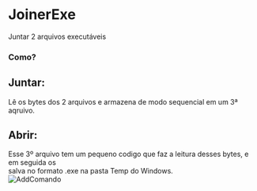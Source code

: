 # JoinerExe
Juntar 2 arquivos executáveis 

### Como?
## Juntar:
Lê os bytes dos 2 arquivos e armazena de modo sequencial em um 3ª aqruivo.<br>

## Abrir:
Esse 3º arquivo tem um pequeno codigo que faz a leitura desses bytes, e em seguida os<br>
salva no formato .exe na pasta Temp do Windows.<br>
![AddComando](https://github.com/Christian-Samuel/JoinerExe/blob/main/Img/mododeuso.gif?raw=true)<br>
